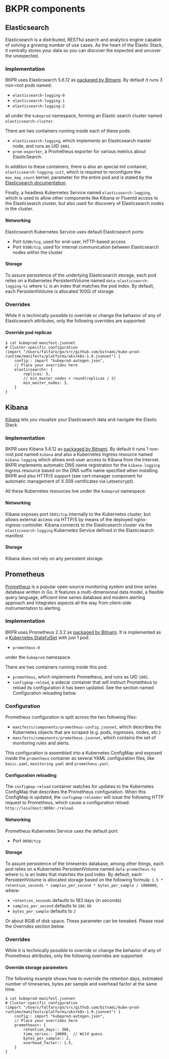 # BKPR components

## Elasticsearch

Elasticsearch is a distributed, RESTful search and analytics engine capable of solving a growing number of use cases. As the heart of the Elastic Stack, it centrally stores your data so you can discover the expected and uncover the unexpected.

### Implementation

BKPR uses Elasticsearch 5.6.12 as [packaged by Bitnami](https://hub.docker.com/r/bitnami/elasticsearch/). By default it runs 3 non-root pods named:

* `elasticsearch-logging-0`
* `elasticsearch-logging-1`
* `elasticsearch-logging-2`

all under the `kubeprod` namespace, forming an Elastic search cluster named `elasticsearch-cluster`.

There are two containers running inside each of these pods:

* `elasticsearch-logging`, which implements an Elasticsearch master node, and runs as UID `1001`.
* `prom-exporter`, a Prometheus exporter for various metrics about ElasticSearch.

In addition to these containers, there is also an special init container, `elasticsearch-logging-init`, which is required to reconfigure the `max_map_count` kernel, parameter for the entire pod and is stated by the [Elasticsearch documentation](https://www.elastic.co/guide/en/elasticsearch/reference/5.6/vm-max-map-count.html).

Finally, a headless Kubernetes Service named `elasticsearch-logging`, which is used to allow other components like Kibana or Fluentd access to the Elasticsearch cluster, but also used for discovery of Elasticsearch nodes in the cluster.

#### Networking

Elasticsearch Kubernetes Service uses default Elasticsearch ports:

* Port `9200/tcp`, used for end-user, HTTP-based access
* Port `9300/tcp`, used for internal communication between Elasticsearch nodes within the cluster

#### Storage

To assure persistence of the underlying Elasticsearch storage, each pod relies on a Kubernetes PersistentVolume named `data-elasticsearch-logging-%i` where `%i` is an index that matches the pod index. By default, each PersistentVolume is allocated 100Gi of storage.

### Overrides

While it is technically possible to override or change the behavior of any of Elasticsearch attributes, only the following overrides are supported:

#### Override pod replicas

```
$ cat kubeprod-manifest.jsonnet
# Cluster-specific configuration
(import "/Users/falfaro/go/src/github.com/bitnami/kube-prod-runtime/manifests/platforms/aks+k8s-1.9.jsonnet") {
    config:: import "kubeprod-autogen.json",
    // Place your overrides here
    elasticsearch+: {
        replicas: 5,
        // min_master_nodes > round(replicas / 2)
        min_master_nodes: 3,
    }
}
```

## Kibana

[Kibana](https://www.elastic.co/products/kibana) lets you visualize your Elasticsearch data and navigate the Elastic Stack.

### Implementation

BKPR uses Kibana 5.6.12 as [packaged by Bitnami](https://hub.docker.com/r/bitnami/kibana/). By default it runs 1 non-root pod named `kibana` and also a Kubernetes Ingress resource named `kibana-logging` which allows end-user access to Kibana from the Internet. BKPR implements automatic DNS name registration for the `kibana-logging` Ingress resource based on the DNS suffix name specified when installing BKPR and also HTTP/S support (see cert-manager component for automatic management of X.509 certificates via Letsencrypt).

All these Kubernetes resources live under the `kubeprod` namespace.

#### Networking

Kibana exposes port `5601/tcp` internally to the Kubernetes cluster, but allows external access via HTTP/S by means of the deployed nginx-ingress-controller.
Kibana connects to the Elasticsearch cluster via the `elasticsearch-logging` Kubernetes Service defined in the Elasticsearch manifest.

#### Storage

Kibana does not rely on any persistent storage.

## Prometheus

[Prometheus](https://prometheus.io/) is a popular open-source monitoring system and time series database written in Go. It features a multi-dimensional data model, a flexible query language, efficient time series database and modern alerting approach and integrates aspects all the way from client-side instrumentation to alerting.

### Implementation

BKPR uses Prometheus 2.3.2 as [packaged by Bitnami](https://hub.docker.com/r/bitnami/prometheus/). It is implemented as a [Kubernetes StatefulSet](https://kubernetes.io/docs/concepts/workloads/controllers/statefulset/) with just 1 pod:

* `prometheus-0`

under the `kubeprod` namespace.

There are two containers running inside this pod:

* `prometheus`, which implements Prometheus, and runs as UID `1001`.
* `configmap-reload`, a sidecar container that will instruct Prometheus to reload its configuration it has been updated. See the section named Configuration reloading below.

### Configuration

Prometheus configuration is split across the two following files:

* `manifests/components/prometheus-config.jsonnet`, which describes the Kubernetes objects that are scraped (e.g. pods, ingresses, nodes, etc.)
* `manifests/components/prometheus.jsonnet`, which contains the set of monitoring rules and alerts.

This configuration is assembled into a Kubernetes ConfigMap and exposed inside the `prometheus` container as several YAML configuration files, like `basic.yaml`, `monitoring.yaml` and `prometheus.yanl`.

#### Configuration reloading

The `configmap-reload` container watches for updates to the Kubernetes ConfigMap that describes the Prometheus configuration. When this ConfigMap is updated, the `configmap-relaoder` will issue the following HTTP request to Prometheus, which cause a configuration reload: `http://localhost:9090/-/reload`.

#### Networking

Prometheus Kubernetes Service uses the default port:

* Port `9090/tcp`

#### Storage

To assure persistence of the timeseries database, among other things, each pod relies on a Kubernetes PersistentVolume named `data-prometheus-%i` where `%i` is an index that matches the pod index. By default, each PersistentVolume is allocated storage based on the following formula: `1.5 * retention_seconds * samples_per_second * bytes_per_sample / 1000000`, where:

* `retention_seconds` defaults to 183 days (in seconds)
* `samples_per_second` defaults to `166.66`
* `bytes_per_sample` defaults to `2`

Or about 8GiB of disk space. These parameter can be tweaked. Please read the Overrides section below.

### Overrides

While it is technically possible to override or change the behavior of any of Prometheus attributes, only the following overrides are supported:

#### Override storage parameters

The following example shows how to override the retention days, estimated number of timeseries, bytes per sample and overhead factor at the same time.

```
$ cat kubeprod-manifest.jsonnet
# Cluster-specific configuration
(import "/Users/falfaro/go/src/github.com/bitnami/kube-prod-runtime/manifests/platforms/aks+k8s-1.9.jsonnet") {
    config:: import "kubeprod-autogen.json",
    // Place your overrides here
    prometheus+: {
        retention_days:: 366,
        time_series:: 10000,  // Wild guess
        bytes_per_sample:: 2,
        overhead_factor:: 1.5,
    }
}
```
